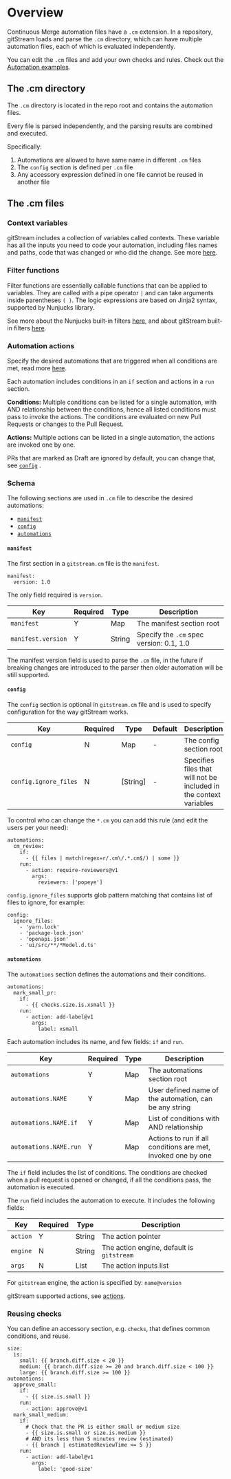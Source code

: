 # Overview

Continuous Merge automation files have a `.cm` extension. In a repository,  gitStream loads and parse the `.cm` directory, which can have multiple automation files, each of which is evaluated independently.

You can edit the `.cm` files and add your own checks and rules. Check out the [Automation examples](/examples).

## The .cm directory

The `.cm` directory is located in the repo root and contains the automation files. 

Every file is parsed independently, and the parsing results are combined and executed.

Specifically:

1. Automations are allowed to have same name in different `.cm` files
2. The `config` section is defined per `.cm` file
3. Any accessory expression defined in one file cannot be reused in another file 

## The .cm files

### Context variables

gitStream includes a collection of variables called contexts. These variable has all the inputs you need to code your automation, including files names and paths, code that was changed or who did the change.
See more [here](/context-variables).

### Filter functions

Filter functions are essentially callable functions that can be applied to variables. They are called with a pipe operator `|` and can take arguments inside parentheses `( )`. The logic expressions are based on Jinja2 syntax, supported by Nunjucks library.

See more about the Nunjucks built-in filters [here](https://mozilla.github.io/nunjucks/templating.html#builtin-filters), and about gitStream built-in filters [here](/filter-functions).

### Automation actions

Specify the desired automations that are triggered when all conditions are met, read more [here](/automation-actions).

Each automation includes conditions in an `if` section and actions in a `run` section. 

**Conditions:** Multiple conditions can be listed for a single automation, with AND relationship between the conditions, hence all listed conditions must pass to invoke the actions. The conditions are evaluated on new Pull Requests or changes to the Pull Request.

**Actions:** Multiple actions can be listed in a single automation, the actions are invoked one by one.

PRs that are marked as Draft are ignored by default, you can change that, see [`config`](#config) .

### Schema

The following sections are used in `.cm` file to describe the desired automations:

- [`manifest`](#manifest)
- [`config`](#config)
- [`automations`](#automations)

#### `manifest`

The first section in a `gitstream.cm` file is the `manifest`.

```yaml+jinja
manifest: 
  version: 1.0
```

The only field required is `version`.

| Key         | Required | Type    | Description                              |
| ----------- | ---------|---------|----------------------------------------- |
| `manifest`         | Y        | Map     | The manifest section root                |
| `manifest.version` | Y        | String  | Specify the `.cm` spec version: 0.1, 1.0 |

The manifest version field is used to parse the `.cm` file, in the future if breaking changes are introduced to the parser then older automation will be still supported.

#### `config`

The `config` section is optional in `gitstream.cm` file and is used to specify configuration for the way gitStream works.



| Key         | Required | Type    |  Default | Description                              |
| ----------- | ---------|---------|----------|------------------------------ |
| `config`              | N | Map   | - | The config section root                |
| `config.ignore_files` | N | [String]   | - | Specifies files that will not be included in the context variables |

To control who can change the `*.cm` you can add this rule (and edit the users per your need):

```yaml+jinja title="example"
automations:
  cm_review:
    if:
      - {{ files | match(regex=r/.cm\/.*.cm$/) | some }}
    run:
      - action: require-reviewers@v1
        args:
          reviewers: ['popeye']
```

`config.ignore_files` supports glob pattern matching that contains list of files to ignore, for example:

```yaml+jinja
config:
  ignore_files:
    - 'yarn.lock'
    - 'package-lock.json'
    - 'openapi.json'
    - 'ui/src/**/*Model.d.ts'
```

#### `automations` 

The `automations` section defines the automations and their conditions. 

```yaml+jinja
automations:
  mark_small_pr:
    if:
      - {{ checks.size.is.xsmall }}
    run:
      - action: add-label@v1
        args:
          label: xsmall
```

Each automation includes its name, and few fields: `if` and `run`.

| Key        | Required  | Type    | Description                                     |
|------------|-----------|---------|------------------------------------------------ |
| `automations`  | Y        | Map     | The automations section root     |
| `automations.NAME`     | Y | Map | User defined name of the automation, can be any string       |
| `automations.NAME.if`  | Y | Map | List of conditions with AND relationship |
| `automations.NAME.run` | Y | Map | Actions to run if all conditions are met, invoked one by one |

The `if` field includes the list of conditions. The conditions are checked when a pull request 
is opened or changed, if all the conditions pass, the automation is executed.

The `run` field includes the automation to execute. It includes the following fields:

| Key         | Required | Type    | Description                                     |
| ----------- | ---------|---------|------------------------------------------------ |
| `action`    | Y        | String  | The action pointer                              |
| `engine`    | N        | String  | The action engine, default is `gitstream`       |
| `args`      | N        | List    | The action inputs list                          |

For `gitstream` engine, the action is specified by: `name@version`

gitStream supported actions, see [actions](/automation-actions).

### Reusing checks

You can define an accessory section, e.g. `checks`, that defines common conditions, and reuse.  

```yaml+jinja
size:
  is:
    small: {{ branch.diff.size < 20 }}
    medium: {{ branch.diff.size >= 20 and branch.diff.size < 100 }}
    large: {{ branch.diff.size >= 100 }}
automations:
  approve_small:
    if:
      - {{ size.is.small }}
    run:
      - action: approve@v1
  mark_small_medium:
    if:
      # Check that the PR is either small or medium size 
      - {{ size.is.small or size.is.medium }}
      # AND its less than 5 minutes review (estimated) 
      - {{ branch | estimatedReviewTime <= 5 }}
    run:
      - action: add-label@v1
        args:
          label: 'good-size'

```